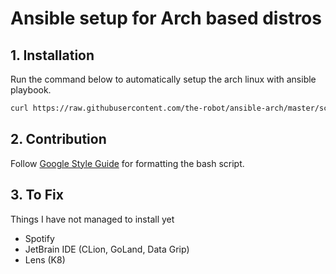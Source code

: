 # Ansible setup for Arch based distros

## 1. Installation

Run the command below to automatically setup the arch linux with ansible playbook.

```sh
curl https://raw.githubusercontent.com/the-robot/ansible-arch/master/scripts/install.sh | sudo bash
```

## 2. Contribution

Follow [Google Style Guide](https://google.github.io/styleguide/shellguide.html) for formatting the bash script.

## 3. To Fix

Things I have not managed to install yet

- Spotify
- JetBrain IDE (CLion, GoLand, Data Grip)
- Lens (K8)
